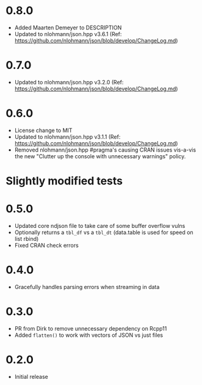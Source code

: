 # 0.8.0

* Added Maarten Demeyer to DESCRIPTION
* Updated to nlohmann/json.hpp v3.6.1 (Ref:
  <https://github.com/nlohmann/json/blob/develop/ChangeLog.md>)


# 0.7.0

* Updated to nlohmann/json.hpp v3.2.0 (Ref:
  <https://github.com/nlohmann/json/blob/develop/ChangeLog.md>)

# 0.6.0

* License change to MIT
* Updated to nlohmann/json.hpp v3.1.1 (Ref:
  <https://github.com/nlohmann/json/blob/develop/ChangeLog.md>)
* Removed nlohmann/json.hpp #pragma's causing CRAN issues vis-a-vis the new 
  "Clutter up the console with unnecessary warnings" policy.
# Slightly modified tests

# 0.5.0

* Updated core ndjson file to take care of some buffer overflow vulns
* Optionally returns a `tbl_df` vs a `tbl_dt` (data.table is used for speed on list rbind)
* Fixed CRAN check errors

# 0.4.0

* Gracefully handles parsing errors when streaming in data

# 0.3.0

* PR from Dirk to remove unnecessary dependency on Rcpp11
* Added `flatten()` to work with vectors of JSON vs just files

# 0.2.0

* Initial release
